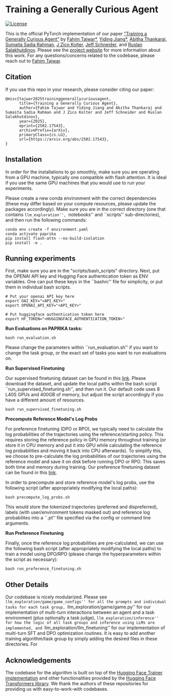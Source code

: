 # Training a Generally Curious Agent
[![License](https://img.shields.io/badge/license-MIT-blue.svg)](https://github.com/rlworkgroup/metaworld/blob/master/LICENSE)

This is the official PyTorch implementation of our paper ["Training a Generally Curious Agent"](https://arxiv.org/abs/2502.17543) by [Fahim Tajwar*](https://tajwarfahim.github.io/), [Yiding Jiang*](https://yidingjiang.github.io/), [Abitha Thankaraj](https://abitha-thankaraj.github.io/), [Sumaita Sadia Rahman](https://www.linkedin.com/in/sumaitasr/), [J Zico Kolter](https://zicokolter.com/), [Jeff Schneider](https://www.cs.cmu.edu/~schneide/), and [Ruslan Salakhutdinov](https://www.cs.cmu.edu/~rsalakhu/). Please see the [project website](https://paprika-llm.github.io/) for more information about this work. For any questions/concerns related to the codebase, please reach out to [Fahim Tajwar](mailto:tajwarfahim932@gmail.com).

## Citation

If you use this repo in your research, please consider citing our paper:

```
@misc{tajwar2025traininggenerallycuriousagent,
      title={Training a Generally Curious Agent}, 
      author={Fahim Tajwar and Yiding Jiang and Abitha Thankaraj and Sumaita Sadia Rahman and J Zico Kolter and Jeff Schneider and Ruslan Salakhutdinov},
      year={2025},
      eprint={2502.17543},
      archivePrefix={arXiv},
      primaryClass={cs.LG},
      url={https://arxiv.org/abs/2502.17543}, 
}
```

## Installation

In order for the installations to go smoothly, make sure you are operating from a GPU machine, typically one compatible with flash attention. It is ideal if you use the same GPU machines that you would use to run your experiments. 

Please create a new conda environment with the correct dependencies (these may differ based on your compute resources, please update the packages accordingly). Make sure you are in the correct directory (one that contains ``llm_exploration'', ``notebooks'' and ``scripts'' sub-directories), and then run the following commands:

```
conda env create -f environment.yaml
conda activate paprika
pip install flash-attn --no-build-isolation
pip install -e .
```

## Running experiments

First, make sure you are in the "scripts/bash_scripts" directory. Next, put the OPENAI API key and Hugging Face authentication token as ENV variables. One can put these keys in the ``bashrc'' file for simplicity, or put them in individual bash scripts.

```
# Put your openai API key here
export OAI_KEY="<API_KEY>"
export OPENAI_API_KEY="<API_KEY>"

# Put huggingface authentication token here
export HF_TOKEN="<HUGGINGFACE_AUTHENTICATION_TOKEN>"
```

**Run Evaluations on PAPRIKA tasks:**

```
bash run_evaluation.sh
```

Please change the parameters within ``run_evaluation.sh'' if you want to change the task group, or the exact set of tasks you want to run evaluations on.


**Run Supervised Finetuning**

Our supervised finetuning dataset can be found in this [link](https://huggingface.co/datasets/ftajwar/paprika_SFT_dataset). Please download the dataset, and update the local paths within the bash script ``run_supervised_finetuning.sh'', and then run it. Our default code uses 8 L40S GPUs and 400GB of memory, but adjust the script accordingly if you have a different amount of resources.

```
bash run_supervised_finetuning.sh
```

**Precompute Reference Model's Log Probs**

For preference finetuning (DPO or RPO), we typically need to calculate the log probabilities of the trajectories using the reference/starting policy. This requires storing the reference policy in GPU memory throughout training (or store it in CPU memory and put it into GPU while calculating the reference log probabilities and moving it back into CPU afterwards). To simplify this, we choose to pre-calculate the log probabilities of our trajectories using the reference model and save it on disk before running DPO or RPO. This saves both time and memory during training. Our preference finetuning dataset can be found in this [link](https://huggingface.co/datasets/ftajwar/paprika_preference_dataset).

In order to precompute and store reference model's log probs, use the following script (after appropriately modifying the local paths):

```
bash precompute_log_probs.sh
```

This would store the tokenized trajectories (preferred and dispreferred), labels (with user/environment tokens masked out) and reference log probabilites into a ``.pt'' file specified via the config or command line arguments.

**Run Preference Finetuning**

Finally, once the reference log probabilities are pre-calculated, we can use the following bash script (after appropriately modifying the local paths) to train a model using DPO/RPO (please change the hyperparameters within the script as necessary):

```
bash run_preference_finetuning.sh
```

## Other Details

Our codebase is nicely modularized. Please see ``llm_exploration/game/game_configs'' for all the prompts and individual tasks for each task group, ``llm_exploration/game/game.py'' for our implementation of multi-turn interactions between an agent and a task environment (plus optionally a task judge), ``llm_exploration/inference'' for how the logic of all task groups and inference using LLMs are implemented, and ``llm_exploration/llm_finetuning'' for our implementation of multi-turn SFT and DPO optimization routines. It is easy to add another training algorithm/task group by simply adding the desired files in these directories. For 

## Acknowledgements

The codebase for the algorithm is built on top of the [Hugging Face Trainer implementation](https://huggingface.co/docs/transformers/en/main_classes/trainer) and other functionalities provided by the [Hugging Face Transformers library](https://github.com/huggingface/transformers). We thank the authors of these repositories for providing us with easy-to-work-with codebases.
